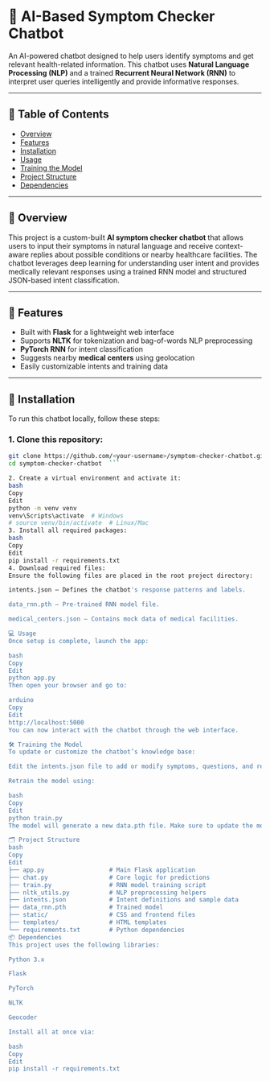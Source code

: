 # 🤖 AI-Based Symptom Checker Chatbot

An AI-powered chatbot designed to help users identify symptoms and get relevant health-related information. This chatbot uses **Natural Language Processing (NLP)** and a trained **Recurrent Neural Network (RNN)** to interpret user queries intelligently and provide informative responses.

---

## 📌 Table of Contents

- [Overview](#overview)
- [Features](#features)
- [Installation](#installation)
- [Usage](#usage)
- [Training the Model](#training-the-model)
- [Project Structure](#project-structure)
- [Dependencies](#dependencies)

---

## 🧠 Overview

This project is a custom-built **AI symptom checker chatbot** that allows users to input their symptoms in natural language and receive context-aware replies about possible conditions or nearby healthcare facilities. The chatbot leverages deep learning for understanding user intent and provides medically relevant responses using a trained RNN model and structured JSON-based intent classification.

---

## 🌟 Features

- Built with **Flask** for a lightweight web interface
- Supports **NLTK** for tokenization and bag-of-words NLP preprocessing
- **PyTorch RNN** for intent classification
- Suggests nearby **medical centers** using geolocation
- Easily customizable intents and training data

---

## 🚀 Installation

To run this chatbot locally, follow these steps:

### 1. Clone this repository:

```bash
git clone https://github.com/<your-username>/symptom-checker-chatbot.git
cd symptom-checker-chatbot  ```

2. Create a virtual environment and activate it:
bash 
Copy
Edit
python -m venv venv
venv\Scripts\activate  # Windows
# source venv/bin/activate  # Linux/Mac
3. Install all required packages:
bash
Copy
Edit
pip install -r requirements.txt
4. Download required files:
Ensure the following files are placed in the root project directory:

intents.json – Defines the chatbot's response patterns and labels.

data_rnn.pth – Pre-trained RNN model file.

medical_centers.json – Contains mock data of medical facilities.

💻 Usage
Once setup is complete, launch the app:

bash
Copy
Edit
python app.py
Then open your browser and go to:

arduino
Copy
Edit
http://localhost:5000
You can now interact with the chatbot through the web interface.

🛠️ Training the Model
To update or customize the chatbot’s knowledge base:

Edit the intents.json file to add or modify symptoms, questions, and responses.

Retrain the model using:

bash
Copy
Edit
python train.py
The model will generate a new data.pth file. Make sure to update the model filename in chat.py under the FILE variable accordingly.

🗂 Project Structure
bash
Copy
Edit
├── app.py                  # Main Flask application
├── chat.py                 # Core logic for predictions
├── train.py                # RNN model training script
├── nltk_utils.py           # NLP preprocessing helpers
├── intents.json            # Intent definitions and sample data
├── data_rnn.pth            # Trained model
├── static/                 # CSS and frontend files
├── templates/              # HTML templates
└── requirements.txt        # Python dependencies
📦 Dependencies
This project uses the following libraries:

Python 3.x

Flask

PyTorch

NLTK

Geocoder

Install all at once via:

bash
Copy
Edit
pip install -r requirements.txt

